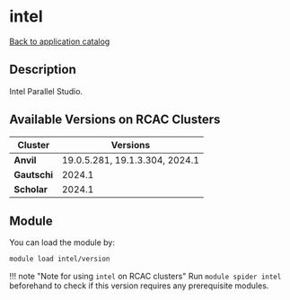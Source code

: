# intel

[Back to application catalog](../app_catalog.md)

## Description
Intel Parallel Studio.

## Available Versions on RCAC Clusters
|Cluster|Versions|
|---|---|
|**Anvil**|19.0.5.281, 19.1.3.304, 2024.1|
|**Gautschi**|2024.1|
|**Scholar**|2024.1|

## Module
You can load the module by:

```bash
module load intel/version
```

!!! note "Note for using `intel` on RCAC clusters"
    Run `module spider intel` beforehand to check if this version requires any prerequisite modules.
